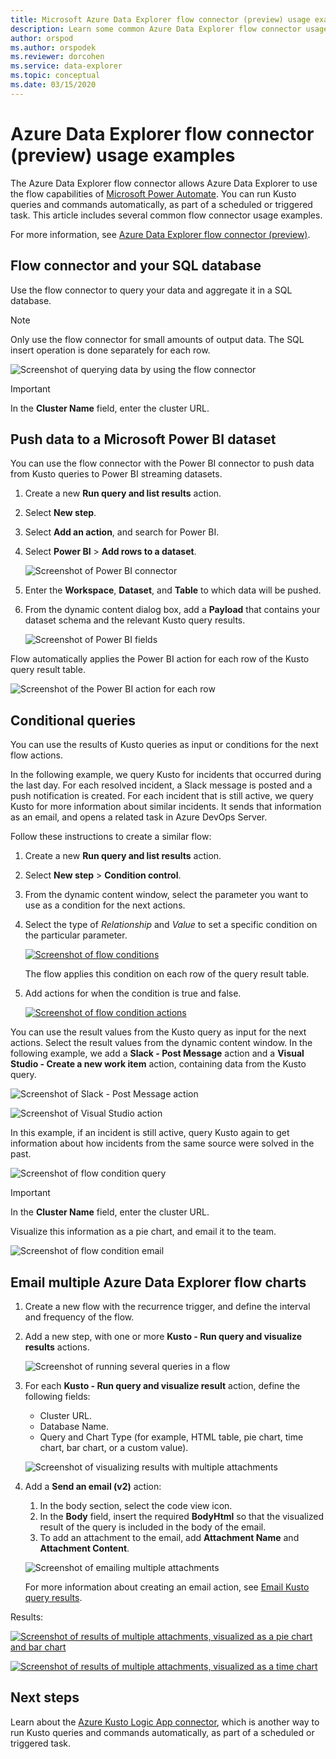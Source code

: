 ```yaml
---
title: Microsoft Azure Data Explorer flow connector (preview) usage examples 
description: Learn some common Azure Data Explorer flow connector usage examples.
author: orspod
ms.author: orspodek
ms.reviewer: dorcohen
ms.service: data-explorer
ms.topic: conceptual
ms.date: 03/15/2020
---
```


# Azure Data Explorer flow connector (preview) usage examples

The Azure Data Explorer flow connector allows Azure Data Explorer to use the flow capabilities of [Microsoft Power Automate](https://flow.microsoft.com/). You can run Kusto queries and commands automatically, as part of a scheduled or triggered task. This article includes  several common flow connector usage examples.

For more information, see [Azure Data Explorer flow connector (preview)](flow.md).

## Flow connector and your SQL database

Use the flow connector to query your data and aggregate it in a SQL database.

> [!Note]
> Only use the flow connector for small amounts of output data. The SQL insert operation is done separately for each row. 

![Screenshot of querying data by using the flow connector](./media/flow-usage/flow-sqlexample.png)

> [!IMPORTANT]
> In the **Cluster Name** field, enter the cluster URL.

## Push data to a Microsoft Power BI dataset

You can use the flow connector with the Power BI connector to push data from Kusto queries to Power BI streaming datasets.

1. Create a new **Run query and list results** action.
1. Select **New step**.
1. Select **Add an action**, and search for Power BI.
1. Select **Power BI** > **Add rows to a dataset**. 

    ![Screenshot of Power BI connector](./media/flow-usage/flow-powerbiconnector.png)

1. Enter the **Workspace**, **Dataset**, and **Table** to which data will be pushed.
1. From the dynamic content dialog box, add a **Payload** that contains your dataset schema and the relevant Kusto query results.

    ![Screenshot of Power BI fields](./media/flow-usage/flow-powerbifields.png)

Flow automatically applies the Power BI action for each row of the Kusto query result table. 

![Screenshot of the Power BI action for each row](./media/flow-usage/flow-powerbiforeach.png)

## Conditional queries

You can use the results of Kusto queries as input or conditions for the next flow actions.

In the following example, we query Kusto for incidents that occurred during the last day. For each resolved incident, a Slack message is posted and a push notification is created.
For each incident that is still active, we query Kusto for more information about similar incidents. It sends that information as an email, and opens a related task in Azure DevOps Server.

Follow these instructions to create a similar flow:

1. Create a new **Run query and list results** action.
1. Select **New step** > **Condition control**.
1. From the dynamic content window, select the parameter you want to use as a condition for the next actions.
1. Select the type of *Relationship* and *Value* to set a specific condition on the particular parameter.

    [![](./media/flow-usage/flow-condition.png "Screenshot of flow conditions")](./media/flow-usage/flow-condition.png#lightbox)

    The flow applies this condition on each row of the query result table.
1. Add actions for when the condition is true and false.

    [![](./media/flow-usage/flow-conditionactions.png "Screenshot of flow condition actions")](./media/flow-usage/flow-conditionactions.png#lightbox)

You can use the result values from the Kusto query as input for the next actions. Select the result values from the dynamic content window.
In the following example, we add a **Slack - Post Message** action and a **Visual Studio - Create a new work item** action, containing data from the Kusto query.

![Screenshot of Slack - Post Message action](./media/flow-usage/flow-slack.png)

![Screenshot of Visual Studio action](./media/flow-usage/flow-visualstudio.png)

In this example, if an incident is still active, query Kusto again to get information about how incidents from the same source were solved in the past.

![Screenshot of flow condition query](./media/flow-usage/flow-conditionquery.png)

> [!IMPORTANT]
> In the **Cluster Name** field, enter the cluster URL.

Visualize this information as a pie chart, and email it to the team.

![Screenshot of flow condition email](./media/flow-usage/flow-conditionemail.png)

## Email multiple Azure Data Explorer flow charts

1. Create a new flow with the recurrence trigger, and define the interval and frequency of the flow. 
1. Add a new step, with one or more **Kusto - Run query and visualize results** actions. 

    ![Screenshot of running several queries in a flow](./media/flow-usage/flow-severalqueries.png)

1. For each **Kusto - Run query and visualize result** action, define the following fields:
    * Cluster URL.
    * Database Name.
    * Query and Chart Type (for example, HTML table, pie chart, time chart, bar chart, or a custom value).

    ![Screenshot of visualizing results with multiple attachments](./media/flow-usage/flow-visualizeresultsmultipleattachments.png)

1. Add a **Send an email (v2)** action: 
    1. In the body section, select the code view icon.
    1. In the **Body** field, insert the required **BodyHtml** so that the visualized result of the query is included in the body of the email.
    1. To add an attachment to the email, add **Attachment Name** and **Attachment Content**.
    
    ![Screenshot of emailing multiple attachments](./media/flow-usage/flow-email-multiple-attachments.png)

    For more information about creating an email action, see [Email Kusto query results](flow.md#email-kusto-query-results). 

Results:

[![](./media/flow-usage/flow-resultsmultipleattachments.png "Screenshot of results of multiple attachments, visualized as a pie chart and bar chart")](./media/flow-usage/flow-resultsmultipleattachments.png#lightbox)

[![](./media/flow-usage/flow-resultsmultipleattachments2.png "Screenshot of results of multiple attachments, visualized as a time chart")](./media/flow-usage/flow-resultsmultipleattachments2.png#lightbox)

## Next steps

Learn about the [Azure Kusto Logic App connector](kusto/tools/logicapps.md), which is another way to run Kusto queries and commands automatically, as part of a scheduled or triggered task.

